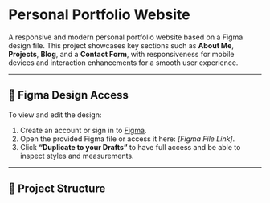# Personal Portfolio Website

A responsive and modern personal portfolio website based on a Figma design file. This project showcases key sections such as **About Me**, **Projects**, **Blog**, and a **Contact Form**, with responsiveness for mobile devices and interaction enhancements for a smooth user experience.

---

## 🔗 Figma Design Access

To view and edit the design:

1. Create an account or sign in to [Figma](https://www.figma.com/).
2. Open the provided Figma file or access it here: _[Figma File Link]_.
3. Click **“Duplicate to your Drafts”** to have full access and be able to inspect styles and measurements.

---

## 📁 Project Structure


